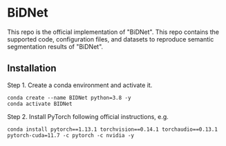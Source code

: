 # BiDNet
This repo is the official implementation of "BiDNet". This repo contains the supported code, configuration files, and datasets to reproduce semantic segmentation results of "BiDNet".

## Installation
Step 1. Create a conda environment and activate it.
```
conda create --name BIDNet python=3.8 -y
conda activate BIDNet
```
Step 2. Install PyTorch following official instructions, e.g.
```
conda install pytorch==1.13.1 torchvision==0.14.1 torchaudio==0.13.1 pytorch-cuda=11.7 -c pytorch -c nvidia -y
```
